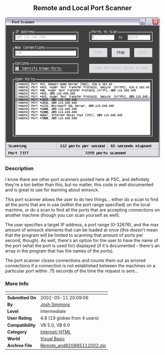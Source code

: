 ﻿<div align="center">

## Remote and Local Port Scanner

<img src="PIC20025112314244258.gif">
</div>

### Description

I know there are other port scanners posted here at PSC, and definitely they're a ton better than this, but no matter, this code is well documented and is great to use for learning about winsock.

This port scanner allows the user to do two things... either do a scan to find all the ports that are in use (within the port range specified) on the local machine, or do a scan to find all the ports that are accepting connections on another machine (though you can scan yourself as well).

The user specifies a target IP address, a port range (0-32676), and the max amount of winsock elements that can be loaded at once (this doesn't mean that the program will be limited to scanning that amount of ports per second, though). As well, there's an option for the user to have the name of the port (what the port is used for) displayed (if it's documented - there's an array in the program that has the names of the ports).

The port scanner closes connections and counts them out as errored connections if a connection is not established between the machines on a particular port within .75 seconds of the time the request is sent...
 
### More Info
 


<span>             |<span>
---                |---
**Submitted On**   |2002-05-11 20:09:06
**By**             |[Josh Simmons](https://github.com/Planet-Source-Code/PSCIndex/blob/master/ByAuthor/josh-simmons.md)
**Level**          |Intermediate
**User Rating**    |4.8 (19 globes from 4 users)
**Compatibility**  |VB 5\.0, VB 6\.0
**Category**       |[Internet/ HTML](https://github.com/Planet-Source-Code/PSCIndex/blob/master/ByCategory/internet-html__1-34.md)
**World**          |[Visual Basic](https://github.com/Planet-Source-Code/PSCIndex/blob/master/ByWorld/visual-basic.md)
**Archive File**   |[Remote\_and820885112002\.zip](https://github.com/Planet-Source-Code/josh-simmons-remote-and-local-port-scanner__1-34708/archive/master.zip)








